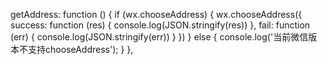   getAddress: function () {
    if (wx.chooseAddress) {
      wx.chooseAddress({
        success: function (res) {
          console.log(JSON.stringify(res))
        },
        fail: function (err) {
          console.log(JSON.stringify(err))
        }
      })
    } else {
      console.log('当前微信版本不支持chooseAddress');
    }
  },